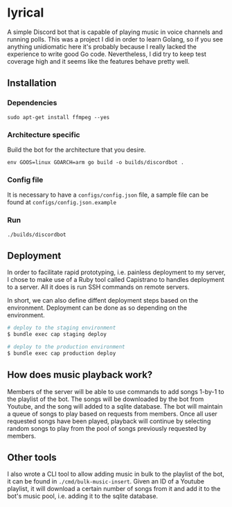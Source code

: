 # lyrical
A simple Discord bot that is capable of playing music in voice channels and running polls. This was a project I did in order to learn Golang, so if you see anything unidiomatic here it's probably because I really lacked the experience to write good Go code. Nevertheless, I did try to keep test coverage high and it seems like the features behave pretty well.

## Installation
### Dependencies
```
sudo apt-get install ffmpeg --yes
```
### Architecture specific
Build the bot for the architecture that you desire.
```
env GOOS=linux GOARCH=arm go build -o builds/discordbot .
```

### Config file
It is necessary to have a `configs/config.json` file, a sample file can be found at `configs/config.json.example`


### Run
```
./builds/discordbot
```

## Deployment
In order to facilitate rapid prototyping, i.e. painless deployment to my server, I chose to make use of a Ruby tool called Capistrano to handles deployment to a server. All it does is run SSH commands on remote servers.

In short, we can also define diffent deployment steps based on the environment. Deployment can be done as so depending on the environment.

``` bash
# deploy to the staging environment
$ bundle exec cap staging deploy

# deploy to the production environment
$ bundle exec cap production deploy
```

## How does music playback work?
Members of the server will be able to use commands to add songs 1-by-1 to the playlist of the bot. The songs will be downloaded by the bot from Youtube, and the song will added to a sqlite database. The bot will maintain a queue of songs to play based on requests from members. Once all user requested songs have been played, playback will continue by selecting random songs to play from the pool of songs previously requested by members.

## Other tools
I also wrote a CLI tool to allow adding music in bulk to the playlist of the bot, it can be found in `./cmd/bulk-music-insert`. Given an ID of a Youtube playlist, it will download a certain number of songs from it and add it to the bot's music pool, i.e. adding it to the sqlite database.